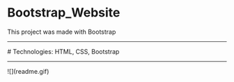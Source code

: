 # Bootstrap_Website

This project was made with Bootstrap
<hr>
# Technologies: HTML, CSS, Bootstrap
<hr>
![](readme.gif)

